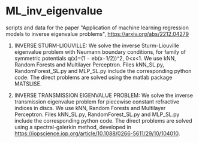# ML_inv_eigenvalue
scripts and data for the paper "Application of machine learning regression models to inverse eigenvalue problems", https://arxiv.org/abs/2212.04279

1. INVERSE STURM-LIOUVILLE: 
We solve the inverse Sturm-Liouville eigenvalue problem with Neumann boundary conditions, for family of symmetric potentials q(x)=(1 − eb(x−1/2))^2, 0<x<1. We use kNN, Random Forests and Multilayer Perceptron. 
Files kNN_SL.py, RandomForest_SL.py and MLP_SL.py include the corresponding python code. 
The direct problems are solved using the matlab package MATSLISE.

2. INVERSE TRANSMISSION EIGENVALUE PROBLEM: 
We solve the inverse transmission eigenvalue problem for piecewise constant refractive indices in discs. We use kNN, Random Forests and Multilayer Perceptron. 
Files kNN_SL.py, RandomForest_SL.py and MLP_SL.py include the corresponding python code. 
The direct problems are solved using a spectral-galerkin method, developed in https://iopscience.iop.org/article/10.1088/0266-5611/29/10/104010. 
